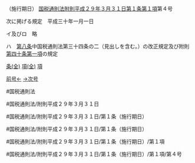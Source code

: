 （施行期日）
[国税通則法附則平成２９年３月３１日第１条第１項](国税通則法＿＿＿＿附則平成２９年３月３１日第１条第１項)第４号

次に掲げる規定　平成三十年一月一日

イ及びロ　略

ハ　[第八条](国税通則法＿＿＿＿附則平成２９年３月３１日第８条第１項)中国税通則法第三十四条の二（見出しを含む。）の改正規定及び附則[第四十条第一項](国税通則法＿＿＿＿附則平成２９年３月３１日第４０条第１項)の規定

[条(全)](国税通則法＿＿＿＿附則平成２９年３月３１日第１条_.md)    [項(全)](国税通則法＿＿＿＿附則平成２９年３月３１日第１条第１項_.md)    [項](国税通則法＿＿＿＿附則平成２９年３月３１日第１条第１項.md)

[前号←](国税通則法＿＿＿＿附則平成２９年３月３１日第１条第１項第３号.md)    [→次号](国税通則法＿＿＿＿附則平成２９年３月３１日第１条第１項第５号.md)

#国税通則法

#国税通則法/附則平成２９年３月３１日

#国税通則法/附則平成２９年３月３１日/第１条（施行期日）

#国税通則法/附則平成２９年３月３１日/第１条（施行期日）

#国税通則法/附則平成２９年３月３１日/第１条（施行期日）/第１項

#国税通則法/附則平成２９年３月３１日/第１条（施行期日）/第１項/第４号

